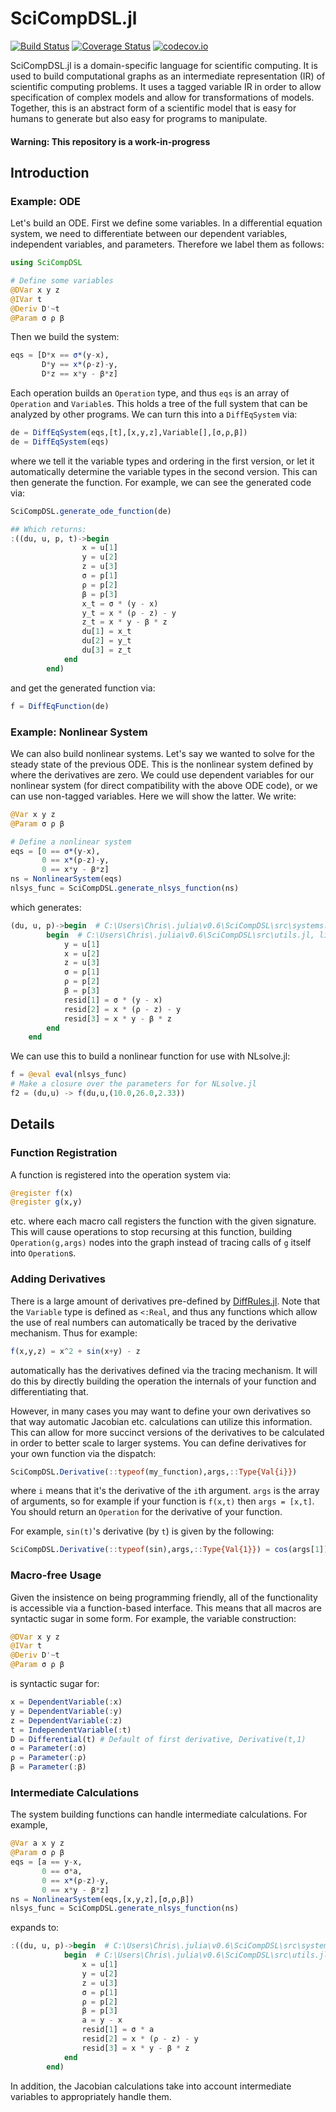 # SciCompDSL.jl

[![Build Status](https://travis-ci.org/JuliaDiffEq/SciCompDSL.jl.svg?branch=master)](https://travis-ci.org/JuliaDiffEq/SciCompDSL.jl)
[![Coverage Status](https://coveralls.io/repos/JuliaDiffEq/SciCompDSL.jl/badge.svg?branch=master&service=github)](https://coveralls.io/github/JuliaDiffEq/SciCompDSL.jl?branch=master)
[![codecov.io](http://codecov.io/github/JuliaDiffEq/SciCompDSL.jl/coverage.svg?branch=master)](http://codecov.io/github/JuliaDiffEq/SciCompDSL.jl?branch=master)

SciCompDSL.jl is a domain-specific language for scientific computing. It is used
to build computational graphs as an intermediate representation (IR) of
scientific computing problems. It uses a tagged variable IR in order to allow
specification of complex models and allow for transformations of models. Together,
this is an abstract form of a scientific model that is easy for humans to generate
but also easy for programs to manipulate.

#### Warning: This repository is a work-in-progress

## Introduction

### Example: ODE

Let's build an ODE. First we define some variables. In a differential equation
system, we need to differentiate between our dependent variables, independent
variables, and parameters. Therefore we label them as follows:

```julia
using SciCompDSL

# Define some variables
@DVar x y z
@IVar t
@Deriv D'~t
@Param σ ρ β
```

Then we build the system:

```julia
eqs = [D*x == σ*(y-x),
       D*y == x*(ρ-z)-y,
       D*z == x*y - β*z]
```

Each operation builds an `Operation` type, and thus `eqs` is an array of
`Operation` and `Variable`s. This holds a tree of the full system that can be
analyzed by other programs. We can turn this into a `DiffEqSystem` via:

```julia
de = DiffEqSystem(eqs,[t],[x,y,z],Variable[],[σ,ρ,β])
de = DiffEqSystem(eqs)
```

where we tell it the variable types and ordering in the first version, or let it
automatically determine the variable types in the second version.
This can then generate the function. For example, we can see the
generated code via:

```julia
SciCompDSL.generate_ode_function(de)

## Which returns:
:((du, u, p, t)->begin
                x = u[1]
                y = u[2]
                z = u[3]
                σ = p[1]
                ρ = p[2]
                β = p[3]
                x_t = σ * (y - x)
                y_t = x * (ρ - z) - y
                z_t = x * y - β * z
                du[1] = x_t
                du[2] = y_t
                du[3] = z_t
            end
        end)
```

and get the generated function via:

```julia
f = DiffEqFunction(de)
```

### Example: Nonlinear System

We can also build nonlinear systems. Let's say we wanted to solve for the steady
state of the previous ODE. This is the nonlinear system defined by where the
derivatives are zero. We could use dependent variables for our nonlinear system
(for direct compatibility with the above ODE code), or we can use non-tagged
variables. Here we will show the latter. We write:

```julia
@Var x y z
@Param σ ρ β

# Define a nonlinear system
eqs = [0 == σ*(y-x),
       0 == x*(ρ-z)-y,
       0 == x*y - β*z]
ns = NonlinearSystem(eqs)
nlsys_func = SciCompDSL.generate_nlsys_function(ns)
```

which generates:

```julia
(du, u, p)->begin  # C:\Users\Chris\.julia\v0.6\SciCompDSL\src\systems.jl, line 51:
        begin  # C:\Users\Chris\.julia\v0.6\SciCompDSL\src\utils.jl, line 2:
            y = u[1]
            x = u[2]
            z = u[3]
            σ = p[1]
            ρ = p[2]
            β = p[3]
            resid[1] = σ * (y - x)
            resid[2] = x * (ρ - z) - y
            resid[3] = x * y - β * z
        end
    end
```

We can use this to build a nonlinear function for use with NLsolve.jl:

```julia
f = @eval eval(nlsys_func)
# Make a closure over the parameters for for NLsolve.jl
f2 = (du,u) -> f(du,u,(10.0,26.0,2.33))
```

## Details

### Function Registration

A function is registered into the operation system via:

```julia
@register f(x)
@register g(x,y)
```

etc. where each macro call registers the function with the given signature. This
will cause operations to stop recursing at this function, building `Operation(g,args)`
nodes into the graph instead of tracing calls of `g` itself into `Operation`s.

### Adding Derivatives

There is a large amount of derivatives pre-defined by
[DiffRules.jl](https://github.com/JuliaDiff/DiffRules.jl). Note that the `Variable`
type is defined as `<:Real`, and thus any functions which allow the use of real
numbers can automatically be traced by the derivative mechanism. Thus for example:

```julia
f(x,y,z) = x^2 + sin(x+y) - z
```

automatically has the derivatives defined via the tracing mechanism. It will do
this by directly building the operation the internals of your function and
differentiating that.

However, in many cases you may want to define your own derivatives so that way
automatic Jacobian etc. calculations can utilize this information. This can
allow for more succinct versions of the derivatives to be calculated in order
to better scale to larger systems. You can define derivatives for your own
function via the dispatch:

```julia
SciCompDSL.Derivative(::typeof(my_function),args,::Type{Val{i}})
```

where `i` means that it's the derivative of the `i`th argument. `args` is the
array of arguments, so for example if your function is `f(x,t)` then `args = [x,t]`.
You should return an `Operation` for the derivative of your function.

For example, `sin(t)`'s derivative (by `t`) is given by the following:

```julia
SciCompDSL.Derivative(::typeof(sin),args,::Type{Val{1}}) = cos(args[1])
```

### Macro-free Usage

Given the insistence on being programming friendly, all of the functionality
is accessible via a function-based interface. This means that all macros are
syntactic sugar in some form. For example, the variable construction:

```julia
@DVar x y z
@IVar t
@Deriv D'~t
@Param σ ρ β
```

is syntactic sugar for:

```julia
x = DependentVariable(:x)
y = DependentVariable(:y)
z = DependentVariable(:z)
t = IndependentVariable(:t)
D = Differential(t) # Default of first derivative, Derivative(t,1)
σ = Parameter(:σ)
ρ = Parameter(:ρ)
β = Parameter(:β)
```

### Intermediate Calculations

The system building functions can handle intermediate calculations. For example,

```julia
@Var a x y z
@Param σ ρ β
eqs = [a == y-x,
       0 == σ*a,
       0 == x*(ρ-z)-y,
       0 == x*y - β*z]
ns = NonlinearSystem(eqs,[x,y,z],[σ,ρ,β])
nlsys_func = SciCompDSL.generate_nlsys_function(ns)
```

expands to:

```julia
:((du, u, p)->begin  # C:\Users\Chris\.julia\v0.6\SciCompDSL\src\systems.jl, line 85:
            begin  # C:\Users\Chris\.julia\v0.6\SciCompDSL\src\utils.jl, line 2:
                x = u[1]
                y = u[2]
                z = u[3]
                σ = p[1]
                ρ = p[2]
                β = p[3]
                a = y - x
                resid[1] = σ * a
                resid[2] = x * (ρ - z) - y
                resid[3] = x * y - β * z
            end
        end)
```

In addition, the Jacobian calculations take into account intermediate variables
to appropriately handle them.
